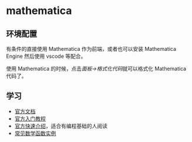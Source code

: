 # mathematica

## 环境配置

有条件的直接使用 Mathematica 作为前端，或者也可以安装 Mathematica Engine 然后使用 vscode 等配合。

使用 Mathematica 的时候，点击*面板->格式化代码*就可以格式化 Mathematica 代码了。

## 学习

- [官方文档](https://reference.wolfram.com/language/)
- [官方入门教程](https://www.wolfram.com/language/elementary-introduction/3rd-ed/)
- [官方快速介绍](https://www.wolfram.com/language/fast-introduction-for-programmers/zh/)，适合有编程基础的人阅读
- [常见数学函数实例](https://zhuanlan.zhihu.com/p/136542995)
